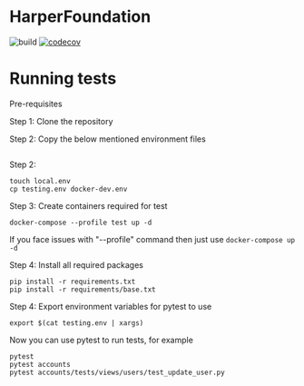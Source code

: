 # HarperFoundation

![build](https://github.com/betterhalf-ai/betterhalf-backend/workflows/build/badge.svg)
[![codecov](https://tinyurl.com/y34jamnv)](https://codecov.io/gh/betterhalf-ai/betterhalf-backend)

# Running tests 

Pre-requisites


Step 1: Clone the repository

Step 2: Copy the below mentioned environment files
```

```

Step 2:
```
touch local.env
cp testing.env docker-dev.env
```

Step 3: Create containers required for test
```
docker-compose --profile test up -d 
```
If you face issues with "--profile" command then just use `docker-compose up -d` 

Step 4: Install all required packages 
```
pip install -r requirements.txt
pip install -r requirements/base.txt

```

Step 4: Export environment variables for pytest to use 
```
export $(cat testing.env | xargs)
```

Now you can use pytest to run tests, for example
```
pytest 
pytest accounts
pytest accounts/tests/views/users/test_update_user.py                    
```


